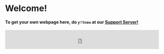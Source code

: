 # Welcome!

#### To get your own webpage here, do `y!tnew` at our [Support Server!](https://discord.gg/A3Cnsxx)

<iframe width="100%" height="63" frameborder="0" src="https://pastebin.yuu0007.repl.co/?l=js#XQAAAQAVAAAAAAAAAAAxm8oZxevp1x0I+WLb1QUc6mq+ixw+KxN6//+zkAAA"></iframe>
